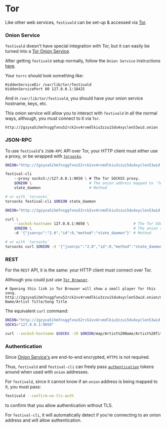 # Tor
Like other web services, `festivald` can be set-up & accessed via [Tor](https://torproject.org).

### Onion Service
`festivald` doesn't have special integration with Tor, but it can easily be turned into a [Tor Onion Service](https://community.torproject.org/onion-services/).

After getting `festivald` setup normally, follow the `Onion Service` instructions [here](https://community.torproject.org/onion-services/setup/).

Your `torrc` should look something like:
```plaintext
HiddenServiceDir /var/lib/tor/festivald
HiddenServicePort 80 127.0.0.1:18425
```
And in `/var/lib/tor/festivald`, you should have your onion service hostname, keys, etc.

This onion service will allow you to interact with `festivald` in all the normal ways, although, you must connect to it via `Tor`.
```http
http://2gzyxa5ihm7nsggfxnu52rck2vv4rvmdlkiu3zzui5du4xyclen53wid.onion
```

### JSON-RPC
To use `festivald`'s `JSON-RPC` API over Tor, your HTTP client must either use a proxy, or be wrapped with [`torsocks`](https://support.torproject.org/glossary/torsocks).
```bash
ONION="http://2gzyxa5ihm7nsggfxnu52rck2vv4rvmdlkiu3zzui5du4xyclen53wid.onion"

festival-cli
	--proxy socks5://127.0.0.1:9050 \ # The Tor SOCKS5 proxy.
	$ONION \                          # The onion address mapped to `festivald`
	state_daemon                      # Method

# or with `torsocks`
torsocks festival-cli $ONION state_daemon
```
```bash
ONION="http://2gzyxa5ihm7nsggfxnu52rck2vv4rvmdlkiu3zzui5du4xyclen53wid.onion"

curl \
	--socks5-hostname 127.0.0.1:9050 \                    # The Tor SOCKS5 proxy.
	$ONION \                                              # The onion address mapped to `festivald`
	-d '{"jsonrpc":"2.0","id":0,"method":"state_daemon"}' # Method

# or with `torsocks`
torsocks curl $ONION -d '{"jsonrpc":"2.0","id":0,"method":"state_daemon"}'
```

### REST
For the `REST` API, it is the same: your HTTP client must connect over Tor.

Although you could just use [`Tor Browser`](https://www.torproject.org/download/).
```http
# Opening this link in Tor Browser will show a small player for this song.
http://2gzyxa5ihm7nsggfxnu52rck2vv4rvmdlkiu3zzui5du4xyclen53wid.onion/map/Artist Name/Artist Title/Song Title
```

The equivalent `curl` command:
```bash
ONION="http://2gzyxa5ihm7nsggfxnu52rck2vv4rvmdlkiu3zzui5du4xyclen53wid.onion"
SOCKS="127.0.0.1:9050"

curl --socks5-hostname $SOCKS -JO $ONION/map/Artist%20Name/Artist%20Title/Song%20Title
```

### Authentication
Since [Onion Service's](https://community.torproject.org/onion-services/overview/) are end-to-end encrypted, `HTTPS` is not required.

Thus, `festivald` and `festival-cli` can freely pass [`authentication`](config.md) tokens around when used with `onion` addresses.

For `festivald`, since it cannot know if an `onion` address is being mapped to it, you must pass:
```bash
festivald --confirm-no-tls-auth
```
to confirm that you allow authentication without TLS.

For `festival-cli`, it will automatically detect if you're connecting to an onion address and will allow authentication.
